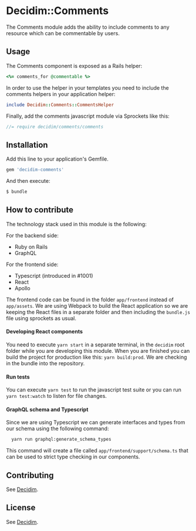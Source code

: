 # Decidim::Comments

The Comments module adds the ability to include comments to any resource which can be commentable by users.

## Usage

The Comments component is exposed as a Rails helper:

```ruby
<%= comments_for @commentable %>
```

In order to use the helper in your templates you need to include the comments helpers in your application helper:

```ruby
include Decidim::Comments::CommentsHelper
```

Finally, add the comments javascript module via Sprockets like this:

```javascript
//= require decidim/comments/comments
```

## Installation

Add this line to your application's Gemfile.

```ruby
gem 'decidim-comments'
```

And then execute:
```bash
$ bundle
```

## How to contribute

The technology stack used in this module is the following:

For the backend side:
  - Ruby on Rails
  - GraphQL

For the frontend side:
  - Typescript (introduced in #1001)
  - React
  - Apollo

The frontend code can be found in the folder `app/frontend` instead of `app/assets`. We are using Webpack to build the React application so we are keeping the React files in a separate folder and then including the `bundle.js` file using sprockets as usual.

#### Developing React components

You need to execute `yarn start` in a separate terminal, in the `decidim` root folder while you are developing this module. When you are finished you can build the project for production like this: `yarn build:prod`. We are checking in the bundle into the repository.

#### Run tests

You can execute `yarn test` to run the javascript test suite or you can run `yarn test:watch` to listen for file changes.

#### GraphQL schema and Typescript

Since we are using Typescript we can generate interfaces and types from our schema using the following command:

```bash
  yarn run graphql:generate_schema_types
```

This command will create a file called `app/frontend/support/schema.ts` that can be used to strict type checking in our components.

## Contributing
See [Decidim](https://github.com/decidim/decidim).

## License
See [Decidim](https://github.com/decidim/decidim).
